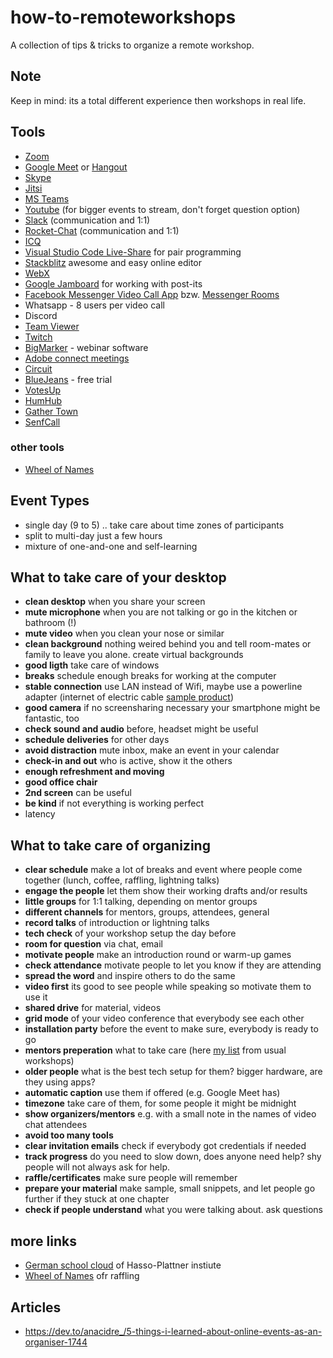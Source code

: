 # how-to-remoteworkshops
A collection of tips &amp; tricks to organize a remote workshop.

## Note
Keep in mind: its a total different experience then workshops in real life.

## Tools
* [Zoom](https://zoom.us/)
* [Google Meet](https://meet.google.com/) or [Hangout](https://hangouts.google.com/)
* [Skype](https://www.skype.com/de/)
* [Jitsi](https://jitsi.org/)
* [MS Teams](https://products.office.com/de-de/microsoft-teams/group-chat-software)
* [Youtube](https://www.youtube.com/) (for bigger events to stream, don't forget question option)
* [Slack](https://slack.com/) (communication and 1:1)
* [Rocket-Chat](https://rocket.chat/) (communication and 1:1)
* [ICQ](https://icq.com/)
* [Visual Studio Code Live-Share](https://code.visualstudio.com/blogs/2017/11/15/live-share) for pair programming
* [Stackblitz](https://stackblitz.com/) awesome and easy online editor
* [WebX](https://www.webex.com/de/video-conferencing.html)
* [Google Jamboard](https://edu.google.com/intl/de_de/products/jamboard/) for working with post-its
* [Facebook Messenger Video Call App](https://about.fb.com/news/2020/04/messenger-desktop-app/) bzw. [Messenger Rooms](https://www.golem.de/news/messenger-rooms-facebooks-videokonferenzen-sind-fuer-50-teilnehmer-gedacht-2004-148085.html)
* Whatsapp - 8 users per video call
* Discord
* [Team Viewer](https://www.teamviewer.com/de/)
* [Twitch](https://www.twitch.tv/)
* [BigMarker](https://www.bigmarker.com/) - webinar software
* [Adobe connect meetings](https://www.adobe.com/de/products/adobeconnect/meetings.html)
* [Circuit](https://www.circuit.com/)
* [BlueJeans](https://bluejeans.com/) - free trial
* [VotesUp](https://votesup.eu/)
* [HumHub](https://www.humhub.com/de)
* [Gather Town](https://gather.town/)
* [SenfCall](https://www.senfcall.de/)

### other tools
* [Wheel of Names](https://wheelofnames.com/)


## Event Types
* single day (9 to 5) .. take care about time zones of participants
* split to multi-day just a few hours
* mixture of one-and-one and self-learning


## What to take care of your desktop
* **clean desktop** when you share your screen
* **mute microphone** when you are not talking or go in the kitchen or bathroom (!)
* **mute video** when you clean your nose or similar
* **clean background** nothing weired behind you and tell room-mates or family to leave you alone. create virtual backgrounds 
* **good ligth** take care of windows
* **breaks** schedule enough breaks for working at the computer
* **stable connection** use LAN instead of Wifi, maybe use a powerline adapter (internet of electric cable [sample product](https://www.amazon.de/gp/product/B00ADW9R22/ref=ppx_yo_dt_b_asin_title_o05_s00?ie=UTF8&psc=1))
* **good camera** if no screensharing necessary your smartphone might be fantastic, too
* **check sound and audio** before, headset might be useful
* **schedule deliveries** for other days
* **avoid distraction** mute inbox, make an event in your calendar
* **check-in and out** who is active, show it the others
* **enough refreshment and moving**
* **good office chair**
* **2nd screen** can be useful
* **be kind** if not everything is working perfect
* latency

## What to take care of organizing
* **clear schedule** make a lot of breaks and event where people come together (lunch, coffee, raffling, lightning talks)
* **engage the people** let them show their working drafts and/or results
* **little groups** for 1:1 talking, depending on mentor groups
* **different channels** for mentors, groups, attendees, general
* **record talks** of introduction or lightning talks
* **tech check** of your workshop setup the day before
* **room for question** via chat, email
* **motivate people** make an introduction round or warm-up games
* **check attendance** motivate people to let you know if they are attending
* **spread the word** and inspire others to do the same
* **video first** its good to see people while speaking so motivate them to use it
* **shared drive** for material, videos
* **grid mode** of your video conference that everybody see each other
* **installation party** before the event to make sure, everybody is ready to go
* **mentors preperation** what to take care (here [my list](https://github.com/ng-girls/organizers-guide/blob/master/2-before-the-workshop/mentors_preperation.md) from usual workshops)
* **older people** what is the best tech setup for them? bigger hardware, are they using apps?
* **automatic caption** use them if offered (e.g. Google Meet has)
* **timezone** take care of them, for some people it might be midnight
* **show organizers/mentors** e.g. with a small note in the names of video chat attendees
* **avoid too many tools**
* **clear invitation emails** check if everybody got credentials if needed
* **track progress** do you need to slow down, does anyone need help? shy people will not always ask for help.
* **raffle/certificates** make sure people will remember
* **prepare your material** make sample, small snippets, and let people go further if they stuck at one chapter
* **check if people understand** what you were talking about. ask questions

## more links
* [German school cloud](https://schul-cloud.org) of Hasso-Plattner instiute
* [Wheel of Names](https://wheelofnames.com/) ofr raffling 


## Articles
* https://dev.to/anacidre_/5-things-i-learned-about-online-events-as-an-organiser-1744
